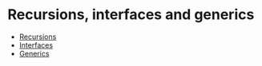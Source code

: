 # Recursions, interfaces and generics
- [Recursions](./recursions.md)
- [Interfaces](./Interface.md)
- [Generics](./Generics.md)